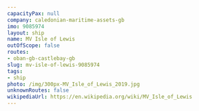 ```yaml
---
capacityPax: null
company: caledonian-maritime-assets-gb
imo: 9085974
layout: ship
name: MV Isle of Lewis
outOfScope: false
routes:
- oban-gb-castlebay-gb
slug: mv-isle-of-lewis-9085974
tags:
- ship
photo: /img/300px-MV_Isle_of_Lewis_2019.jpg
unknownRoutes: false
wikipediaUrl: https://en.wikipedia.org/wiki/MV_Isle_of_Lewis
---
```

